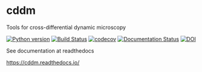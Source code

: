 # cddm
Tools for cross-differential dynamic microscopy

[![Python version](https://img.shields.io/pypi/pyversions/cddm)](https://pypi.org/project/cddm/)
[![Build Status](https://travis-ci.org/IJSComplexMatter/cddm.svg?branch=master)](https://travis-ci.org/github/IJSComplexMatter/cddm)
[![codecov](https://codecov.io/gh/IJSComplexMatter/cddm/branch/master/graph/badge.svg)](https://codecov.io/gh/IJSComplexMatter/cddm)
[![Documentation Status](https://readthedocs.org/projects/cddm/badge/?version=latest)](https://cddm.readthedocs.io)
[![DOI](https://zenodo.org/badge/205799272.svg)](https://zenodo.org/badge/latestdoi/205799272)


See documentation at readthedocs

https://cddm.readthedocs.io/
